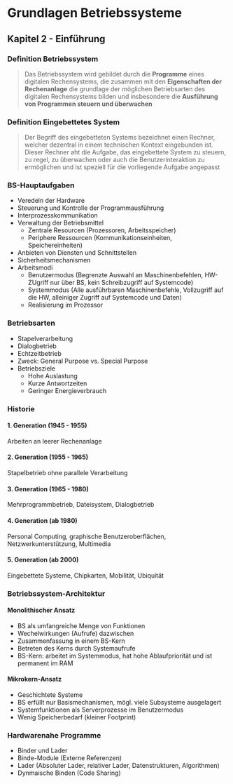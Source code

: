 # Grundlagen Betriebssysteme
## Kapitel 2 - Einführung
### Definition Betriebssystem
> Das Betriebssystem wird gebildet durch die **Programme** eines digitalen Rechensystems, die zusammen mit den **Eigenschaften der Rechenanlage** die grundlage der möglichen Betriebsarten des digitalen Rechensystems bilden und insbesondere die **Ausführung von Programmen steuern und überwachen**

### Definition Eingebettetes System
> Der Begriff des eingebetteten Systems bezeichnet einen Rechner, welcher dezentral in einem technischen Kontext eingebunden ist. Dieser Rechner aht die Aufgabe, das eingebettete System zu steuern, zu regel, zu überwachen oder auch die Benutzerinteraktion zu ermöglichen und ist speziell für die vorliegende Aufgabe angepasst

### BS-Hauptaufgaben
* Veredeln der Hardware
* Steuerung und Kontrolle der Programmausführung
* Interprozesskommunikation
* Verwaltung der Betriebsmittel
	* Zentrale Resourcen (Prozessoren, Arbeitsspeicher)
	* Periphere Ressourcen (Kommunikationseinheiten, Speichereinheiten)
* Anbieten von Diensten und Schnittstellen
* Sicherheitsmechanismen
* Arbeitsmodi
	* Benutzermodus (Begrenzte Auswahl an Maschinenbefehlen, HW-ZUgriff nur über BS, kein Schreibzugriff auf Systemcode)
	* Systemmodus (Alle ausführbaren Maschinenbefehle, Vollzugriff auf die HW, alleiniger Zugriff auf Systemcode und Daten)
	* Realisierung im Prozessor

### Betriebsarten
* Stapelverarbeitung
* Dialogbetrieb
* Echtzeitbetrieb
* Zweck: General Purpose vs. Special Purpose
* Betriebsziele
	* Hohe Auslastung
	* Kurze Antwortzeiten
	* Geringer Energieverbrauch

### Historie
#### 1. Generation (1945 - 1955)
Arbeiten an leerer Rechenanlage

#### 2. Generation (1955 - 1965)
Stapelbetrieb ohne parallele Verarbeitung

#### 3. Generation (1965 - 1980)
Mehrprogrammbetrieb, Dateisystem, Dialogbetrieb

#### 4. Generation (ab 1980)
Personal Computing, graphische Benutzeroberflächen, Netzwerkunterstützung, Multimedia

#### 5. Generation (ab 2000)
Eingebettete Systeme, Chipkarten, Mobilität, Ubiquität

### Betriebssystem-Architektur
#### Monolithischer Ansatz
* BS als umfangreiche Menge von Funktionen
* Wechelwirkungen (Aufrufe) dazwischen
* Zusammenfassung in einem BS-Kern
* Betreten des Kerns durch Systemaufrufe
* BS-Kern: arbeitet im Systemmodus, hat hohe Ablaufpriorität und ist permanent im RAM

#### Mikrokern-Ansatz
* Geschichtete Systeme
* BS erfüllt nur Basismechanismen, mögl. viele Subsysteme ausgelagert
* Systemfunktionen als Serverprozesse im Benutzermodus
* Wenig Speicherbedarf (kleiner Footprint)

### Hardwarenahe Programme
* Binder und Lader
* Binde-Module (Externe Referenzen)
* Lader (Absoluter Lader, relativer Lader, Datenstrukturen, Algorithmen)
* Dynmaische Binden (Code Sharing)